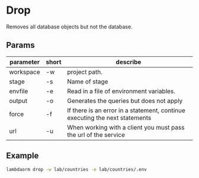 # Drop

Removes all database objects but not the database.

## Params

| parameter	| short | describe 																																		|
|-----------|-------|-----------------------------------------------------------------------------|
|workspace	| -w 		| project path.																																|
|stage			| -s 		| Name of stage																																|
|envfile		| -e 		| Read in a file of environment variables.																		|
|output			| -o 		| Generates the queries but does not apply																		|
|force			| -f 		| If there is an error in a statement, continue executing the next statements	|
|url				| -u 		| When working with a client you must pass the url of the service							|

## Example

```sh
lambdaorm drop -w lab/countries -e lab/countries/.env
```

